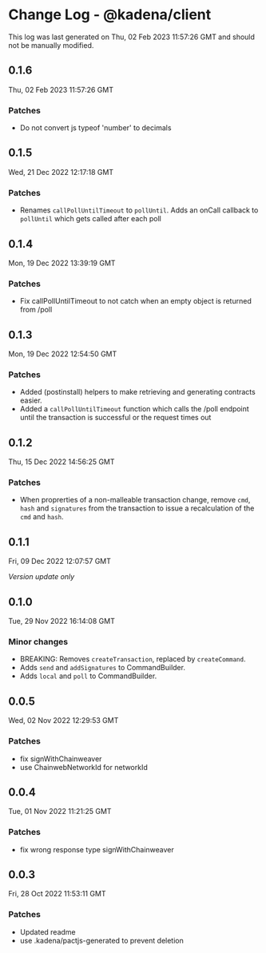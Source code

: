 # Change Log - @kadena/client

This log was last generated on Thu, 02 Feb 2023 11:57:26 GMT and should not be manually modified.

## 0.1.6
Thu, 02 Feb 2023 11:57:26 GMT

### Patches

- Do not convert js typeof 'number' to decimals

## 0.1.5
Wed, 21 Dec 2022 12:17:18 GMT

### Patches

- Renames `callPollUntilTimeout` to `pollUntil`. Adds an onCall callback to `pollUntil` which gets called after each poll

## 0.1.4
Mon, 19 Dec 2022 13:39:19 GMT

### Patches

- Fix callPollUntilTimeout to not catch when an empty object is returned from /poll

## 0.1.3
Mon, 19 Dec 2022 12:54:50 GMT

### Patches

- Added (postinstall) helpers to make retrieving and generating contracts easier.
- Added a `callPollUntilTimeout` function which calls the /poll endpoint until the transaction is successful or the request times out

## 0.1.2
Thu, 15 Dec 2022 14:56:25 GMT

### Patches

- When proprerties of a non-malleable transaction change, remove `cmd`, `hash` and `signatures` from the transaction to issue a recalculation of the `cmd` and `hash`.

## 0.1.1
Fri, 09 Dec 2022 12:07:57 GMT

_Version update only_

## 0.1.0
Tue, 29 Nov 2022 16:14:08 GMT

### Minor changes

- BREAKING: Removes `createTransaction`, replaced by `createCommand`.
- Adds `send` and `addSignatures` to CommandBuilder.
- Adds `local` and `poll` to CommandBuilder.

## 0.0.5
Wed, 02 Nov 2022 12:29:53 GMT

### Patches

- fix signWithChainweaver
- use ChainwebNetworkId for networkId

## 0.0.4
Tue, 01 Nov 2022 11:21:25 GMT

### Patches

- fix wrong response type signWithChainweaver

## 0.0.3
Fri, 28 Oct 2022 11:53:11 GMT

### Patches

- Updated readme
- use .kadena/pactjs-generated to prevent deletion

